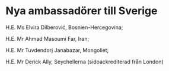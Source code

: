 # Nya ambassadörer till Sverige

H.E. Ms Elvira Dilberović, Bosnien-Hercegovina;

H.E. Mr Ahmad Masoumi Far, Iran;

H.E. Mr Tuvdendorj Janabazar, Mongoliet;

H.E. Mr Derick Ally, Seychellerna (sidoackrediterad från London)
